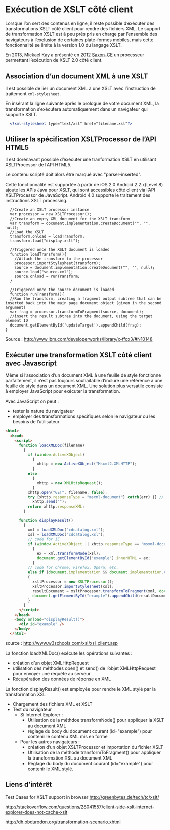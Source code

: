 # Exécution de XSLT côté client

Lorsque l’on sert des contenus en ligne, il reste possible d’exécuter des transformations XSLT côté client pour rendre des fichiers XML. Le support de transformation XSLT est à peu près pris en charge par l’ensemble des navigateurs à l’exclusion de certaines plate-formes mobiles, mais cette fonctionnalité se limite à la version 1.0 du langage XSLT.

En 2013, Mickael Kay a présenté en 2012  [Saxon-CE](http://www.saxonica.com/ce/user-doc/1.1/index.html) un processeur permettant l’exécution de XSLT 2.0 côté client.


## Association d’un document XML à une XSLT

Il est possible de lier un document XML à une XSLT avec l’instruction de traitement `xml-stylesheet`.

En insérant la ligne suivante après le prologue de votre document XML, la transformation s’exécutera automatiquement dans un navigateur qui supporte XSLT.

```xml
  <?xml-stylesheet type="text/xsl" href="filename.xsl"?>
```

## Utiliser la spécification XSLTProcessor de l’API HTML5

Il est dorénavant possible d’exécuter une tranformation XSLT en utilisant XSLTProcessor de l’API HTML5.

Le contenu scripté doit alors être marqué avec "parser-inserted".

Cette fonctionnalité est supportée à partir de iOS 2.0
Android 2.2.x(Level 8) ajoute les APIs Java pour XSLT, qui sont accessibles côté client via l’API XSLTProcessor de JavaScript.
Android 4.0 supporte le traitement des instructions XSLT processing.


```
  //Create an XSLT processor instance
  var processor = new XSLTProcessor();
  //Create an empty XML document for the XSLT transform
  var transform = document.implementation.createDocument("", "", null);
  //Load the XSLT
  transform.onload = loadTransform;
  transform.load("display.xslt");

  //Triggered once the XSLT document is loaded
  function loadTransform(){
    //Attach the transform to the processor
    processor.importStylesheet(transform);
    source = document.implementation.createDocument("", "", null);
    source.load("source.xml");
    source.onload = runTransform;
  }

  //Triggered once the source document is loaded
  function runTransform(){
  //Run the transform, creating a fragment output subtree that can be inserted back into the main page document object (given in the second argument)
  var frag = processor.transformToFragment(source, document);
  //insert the result subtree into the document, using the target element ID
  document.getElementById('updateTarget').appendChild(frag);
}

```

Source : http://www.ibm.com/developerworks/library/x-ffox3/#N10148



## Exécuter une transformation XSLT côté client avec Javascript

Même si l’association d’un document XML à une feuille de style fonctionne parfaitement, il n’est pas toujours souhaitable d’inclure une référence à une feuille de style dans un document XML. Une solution plus versatile consiste à employer JavaScript pour exécuter la transformation.

Avec JavaScript on peut :
- tester la nature du navigateur
- employer des transformations spécifiques selon le navigateur ou les besoins de l’utilisateur

```html
<html>
  <head>
    <script>
      function loadXMLDoc(filename)
        {
          if (window.ActiveXObject)
            {
              xhttp = new ActiveXObject("Msxml2.XMLHTTP");
            }
          else
            {
              xhttp = new XMLHttpRequest();
            }
          xhttp.open("GET", filename, false);
          try {xhttp.responseType = "msxml-document"} catch(err) {} // Helping IE11
            xhttp.send("");
          return xhttp.responseXML;
        }

      function displayResult()
        {
          xml = loadXMLDoc("cdcatalog.xml");
          xsl = loadXMLDoc("cdcatalog.xsl");
          // code for IE
          if (window.ActiveXObject || xhttp.responseType == "msxml-document")
            {
              ex = xml.transformNode(xsl);
              document.getElementById("example").innerHTML = ex;
            }
          // code for Chrome, Firefox, Opera, etc.
          else if (document.implementation && document.implementation.createDocument)
          {
            xsltProcessor = new XSLTProcessor();
            xsltProcessor.importStylesheet(xsl);
            resultDocument = xsltProcessor.transformToFragment(xml, document);
            document.getElementById("example").appendChild(resultDocument);
          }
        }
      </script>
    </head>
    <body onload="displayResult()">
      <div id="example" />
    </body>
  </html>
```

source : http://www.w3schools.com/xsl/xsl_client.asp

La fonction loadXMLDoc() exécute les opérations suivantes :
- création d’un objet XMLHttpRequest
- utilisation des méthodes open() et send() de l’objet XMLHttpRequest pour envoyer une requête au serveur
- Récupération des données de réponse en XML

La fonction displayResult() est employée pour rendre le XML stylé par la transformation XSL
- Chargement des fichiers XML et XSLT
- Test du navigateur
  - Si Internet Explorer :
    - Utilisation de la méthdoe transformNode() pour appliquer la XSLT au document XML
    - réglage du body du document courant (id="example") pour contenir le contenu XML mis en forme
  - Pour les autres navigateurs :
    - création d’un objet XSLTProcessor et importation du fichier XSLT
    - Utilisation de la méthode transformToFragment() pour appliquer la transformation XSL au document XML
    - Réglage du body du document courant (id="example") pour contenir le XML stylé.

## Liens d’intérêt

Test Cases for XSLT support in browser http://greenbytes.de/tech/tc/xslt/

http://stackoverflow.com/questions/28041557/client-side-xslt-internet-explorer-does-not-cache-xslt

http://dh.obdurodon.org/transformation-scenario.xhtml
